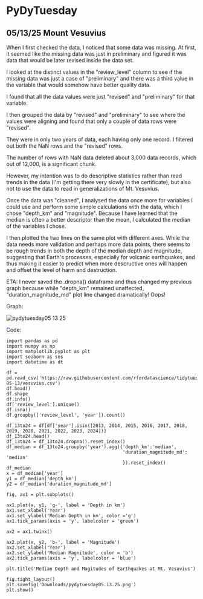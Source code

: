 # PyDyTuesday

## 05/13/25 Mount Vesuvius
When I first checked the data, I noticed that some data was missing. At first, it seemed like the missing data was just in preliminary and figured it was data that would be later revised inside the data set.

I looked at the distinct values in the "review_level" column to see if the missing data was just a case of "preliminary" and there was a third value in the variable that would somehow have better quality data.

I found that all the data values were just "revised" and "preliminary" for that variable. 

I then grouped the data by "revised" and "preliminary" to see where the values were aligning and found that only a couple of data rows were "revised".

They were in only two years of data, each having only one record.  I filtered out both the NaN rows and the "revised" rows.

The number of rows with NaN data deleted about 3,000 data records, which out of 12,000, is a significant chunk.

However, my intention was to do descriptive statistics rather than read trends in the data (I'm getting there very slowly in the certificate), but also not to use the data to read in generalizations of Mt. Vesuvius. 

Once the data was "cleaned", I analysed the data once more for variables I could use and perform some simple calculations with the data, which I chose "depth_km" and "magnitude". Because I have learned that the median is often a better descriptor than the mean, I calculated the median of the variables I chose.

I then plotted the two lines on the same plot with different axes. While the data needs more validation and perhaps more data points, there seems to be rough trends in both the depth of the median depth and magnitude, suggesting that Earth's processes, especially for volcanic earthquakes, and thus making it easier to predict when more descructive ones will happen and offset the level of harm and destruction.


ETA: I  never saved the .dropna() dataframe and thus changed my previous graph because while "depth_km" remained unaffected, "duration_magnitude_md" plot line changed dramatically! Oops!

Graph:

![pydytuesday05 13 25](https://github.com/user-attachments/assets/f355bebf-9bfb-4e31-8a89-9321b3df726f)

Code: 

```
import pandas as pd
import numpy as np
import matplotlib.pyplot as plt
import seaborn as sns
import datetime as dt

df = pd.read_csv('https://raw.githubusercontent.com/rfordatascience/tidytuesday/main/data/2025/2025-05-13/vesuvius.csv')
df.head()
df.shape
df.info()
df['review_level'].unique()
df.isna()
df.groupby(['review_level', 'year']).count()

df_13to24 = df[df['year'].isin([2013, 2014, 2015, 2016, 2017, 2018, 2019, 2020, 2021, 2022, 2023, 2024])]
df_13to24.head()
df_13to24 = df_13to24.dropna().reset_index()
df_median = df_13to24.groupby('year').agg({'depth_km':'median',
                                           'duration_magnitude_md': 'median'
                                           }).reset_index()
df_median
x = df_median['year']
y1 = df_median['depth_km']
y2 = df_median['duration_magnitude_md']

fig, ax1 = plt.subplots()

ax1.plot(x, y1, 'g-', label = 'Depth in km')
ax1.set_xlabel('Year')
ax1.set_ylabel('Median Depth in km', color ='g')
ax1.tick_params(axis = 'y', labelcolor = 'green')

ax2 = ax1.twinx()

ax2.plot(x, y2, 'b-', label = 'Magnitude')
ax2.set_xlabel('Year')
ax2.set_ylabel('Median Magnitude', color = 'b')
ax2.tick_params(axis = 'y', labelcolor = 'blue')

plt.title('Median Depth and Magitudes of Earthquakes at Mt. Vesuvius')

fig.tight_layout()
plt.savefig('Downloads/pydytuesday05.13.25.png')
plt.show()
```
